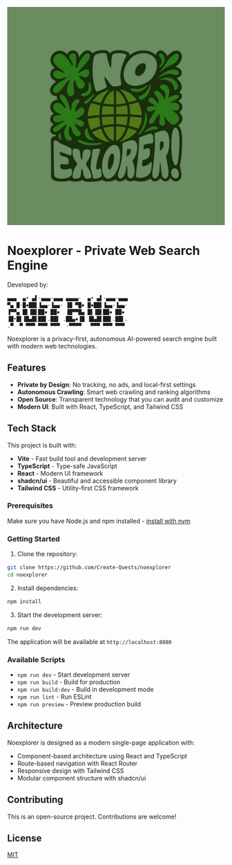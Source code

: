 ![Logo](public/images/bg-logo.svg)

# Noexplorer - Private Web Search Engine

Developed by:

```shell
▄▄▄  ▄• ▄▌·▄▄▄·▄▄▄ ▄▄▄▄·  ▄• ▄▌·▄▄▄·▄▄▄
▀▄ █·█▪██▌▐▄▄·▐▄▄· ▐█ ▀█▪ █▪██▌▐▄▄·▐▄▄·
▐▀▀▄ █▌▐█▌██▪ ██▪  ▐█▀▀█▄ █▌▐█▌██▪ ██▪ 
▐█•█▌▐█▄█▌██▌.██▌ .██▄▪▐█ ▐█▄█▌██▌.██▌.
.▀  ▀ ▀▀▀ ▀▀▀ ▀▀▀  ·▀▀▀▀   ▀▀▀ ▀▀▀ ▀▀▀ 
```

Noexplorer is a privacy-first, autonomous AI-powered search engine built with modern web technologies.

## Features

- **Private by Design**: No tracking, no ads, and local-first settings
- **Autonomous Crawling**: Smart web crawling and ranking algorithms
- **Open Source**: Transparent technology that you can audit and customize
- **Modern UI**: Built with React, TypeScript, and Tailwind CSS

## Tech Stack

This project is built with:

- **Vite** - Fast build tool and development server
- **TypeScript** - Type-safe JavaScript
- **React** - Modern UI framework
- **shadcn/ui** - Beautiful and accessible component library
- **Tailwind CSS** - Utility-first CSS framework

### Prerequisites

Make sure you have Node.js and npm installed - [install with nvm](https://github.com/nvm-sh/nvm#installing-and-updating)

### Getting Started

1. Clone the repository:

```sh
git clone https://github.com/Create-Quests/noexplorer
cd noexplorer
```

2. Install dependencies:

```sh
npm install
```

3. Start the development server:

```sh
npm run dev
```

The application will be available at `http://localhost:8080`

### Available Scripts

- `npm run dev` - Start development server
- `npm run build` - Build for production
- `npm run build:dev` - Build in development mode
- `npm run lint` - Run ESLint
- `npm run preview` - Preview production build

## Architecture

Noexplorer is designed as a modern single-page application with:

- Component-based architecture using React and TypeScript
- Route-based navigation with React Router
- Responsive design with Tailwind CSS
- Modular component structure with shadcn/ui

## Contributing

This is an open-source project. Contributions are welcome!

## License

[MIT](License.md)
